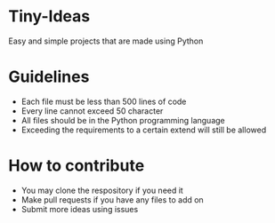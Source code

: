 # Tiny-Ideas
Easy and simple projects that are made using Python
# Guidelines
- Each file must be less than 500 lines of code
- Every line cannot exceed 50 character
- All files should be in the Python programming language
- Exceeding the requirements to a certain extend will still be allowed
# How to contribute
- You may clone the respository if you need it
- Make pull requests if you have any files to add on
- Submit more ideas using issues
